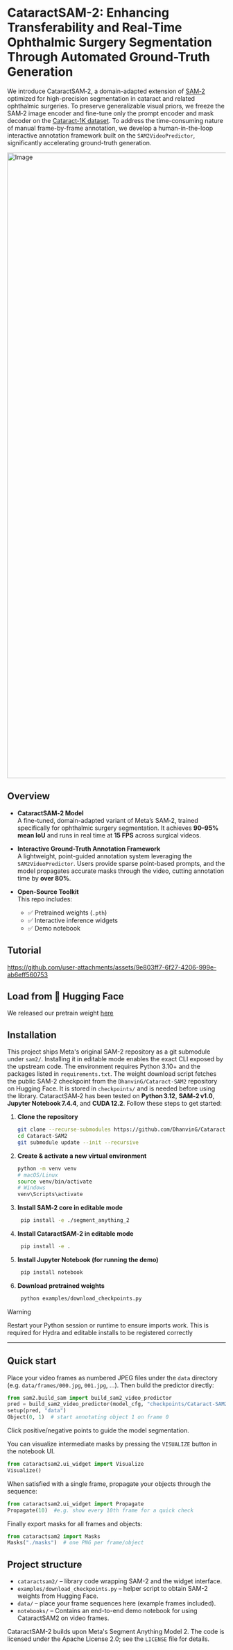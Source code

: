 # CataractSAM-2: Enhancing Transferability and Real-Time Ophthalmic Surgery Segmentation Through Automated Ground-Truth Generation

We introduce CataractSAM‑2, a domain-adapted extension of [SAM‑2](https://github.com/facebookresearch/sam2) optimized for high-precision segmentation in cataract and related ophthalmic surgeries. To preserve generalizable visual priors, we freeze the SAM‑2 image encoder and fine-tune only the prompt encoder and mask decoder on the [Cataract‑1K dataset](https://github.com/Negin-Ghamsarian/Cataract-1K). To address the time-consuming nature of manual frame-by-frame annotation, we develop a human-in-the-loop interactive annotation framework built on the `SAM2VideoPredictor`, significantly accelerating ground-truth generation.

<img width="1920" height="1440" alt="Image" src="https://github.com/user-attachments/assets/1812e863-dee8-4d38-b7f6-faf46663687d" />


## Overview

- **CataractSAM‑2 Model**  
  A fine-tuned, domain-adapted variant of Meta’s SAM‑2, trained specifically for ophthalmic surgery segmentation. It achieves **90–95% mean IoU** and runs in real time at **15 FPS** across surgical videos.

- **Interactive Ground-Truth Annotation Framework**  
  A lightweight, point-guided annotation system leveraging the `SAM2VideoPredictor`. Users provide sparse point-based prompts, and the model propagates accurate masks through the video, cutting annotation time by **over 80%**.

- **Open-Source Toolkit**  
  This repo includes:
  - ✅ Pretrained weights (`.pth`)
  - ✅ Interactive inference widgets
  - ✅ Demo notebook

## Tutorial

https://github.com/user-attachments/assets/9e803ff7-6f27-4206-999e-ab6eff560753

## Load from 🤗 Hugging Face

We released our pretrain weight [here](https://huggingface.co/DhanvinG/Cataract-SAM2/tree/main)


## Installation
This project ships Meta's original SAM-2 repository as a git submodule under `sam2/`. Installing it in editable mode enables the exact CLI exposed by the upstream code. The environment requires Python 3.10+ and the packages listed in `requirements.txt`.  The weight download script fetches the public SAM-2 checkpoint from the `DhanvinG/Cataract-SAM2` repository on Hugging Face. It is stored in `checkpoints/` and is needed before using the library. CataractSAM‑2 has been tested on **Python 3.12**, **SAM‑2 v1.0**, **Jupyter Notebook 7.4.4**, and **CUDA 12.2**. Follow these steps to get started:

1. **Clone the repository**  
   ```bash
   git clone --recurse-submodules https://github.com/DhanvinG/Cataract-SAM2.git
   cd Cataract-SAM2
   git submodule update --init --recursive

2. **Create & activate a new virtual environment**  
   ```bash
   python -m venv venv
   # macOS/Linux
   source venv/bin/activate
   # Windows
   venv\Scripts\activate

3. **Install SAM‑2 core in editable mode**  
   ```bash
    pip install -e ./segment_anything_2

4. **Install CataractSAM‑2 in editable mode**  
   ```bash
    pip install -e .

5. **Install Jupyter Notebook (for running the demo)**
   ```bash
    pip install notebook

5. **Download pretrained weights**
   ```bash
    python examples/download_checkpoints.py

> [!WARNING]
> Restart your Python session or runtime to ensure imports work.
> This is required for Hydra and editable installs to be registered correctly

------------------------------

## Quick start

Place your video frames as numbered JPEG files under the `data` directory
(e.g. `data/frames/000.jpg`, `001.jpg`, …). Then build the predictor directly:

```python
from sam2.build_sam import build_sam2_video_predictor
pred = build_sam2_video_predictor(model_cfg, "checkpoints/Cataract-SAM2.pth", device="cuda")
setup(pred, "data")
Object(0, 1)  # start annotating object 1 on frame 0
```

Click positive/negative points to guide the model segmentation. 

You can visualize intermediate masks by pressing the `VISUALIZE` button in the notebook UI.


```python
from cataractsam2.ui_widget import Visualize
Visualize()
```

When satisfied with a single frame, propagate your objects through the
sequence:

```python
from cataractsam2.ui_widget import Propagate
Propagate(10)  #e.g. show every 10th frame for a quick check
```

Finally export masks for all frames and objects:

```python
from cataractsam2 import Masks
Masks("./masks")  # one PNG per frame/object
```

## Project structure

- `cataractsam2/` – library code wrapping SAM-2 and the widget interface.
- `examples/download_checkpoints.py` – helper script to obtain SAM-2
  weights from Hugging Face.
- `data/` – place your frame sequences here (example frames included).
- `notebooks/` – Contains an end-to-end demo notebook for using CataractSAM2 on video frames.

CataractSAM-2 builds upon Meta's Segment Anything Model 2.  The code is
licensed under the Apache License 2.0; see the `LICENSE` file for details.
